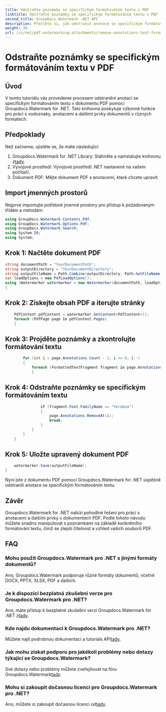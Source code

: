 ```yaml
---
title: Odstraňte poznámky se specifickým formátováním textu v PDF
linktitle: Odstraňte poznámky se specifickým formátováním textu v PDF
second_title: GroupDocs.Watermark .NET API
description: Přečtěte si, jak odstranit anotace se specifickým formátováním textu v dokumentech PDF pomocí Groupdocs pro .NET.
weight: 30
url: /cs/net/pdf-watermarking-attachments/remove-annotations-text-formatting-pdf/
---
```


# Odstraňte poznámky se specifickým formátováním textu v PDF

## Úvod
V tomto tutoriálu vás provedeme procesem odstranění anotací se specifickým formátováním textu v dokumentu PDF pomocí Groupdocs.Watermark for .NET. Tato knihovna poskytuje výkonné funkce pro práci s vodoznaky, anotacemi a dalšími prvky dokumentů v různých formátech.
## Předpoklady
Než začneme, ujistěte se, že máte následující:
1.  Groupdocs.Watermark for .NET Library: Stáhněte a nainstalujte knihovnu z[tady](https://releases.groupdocs.com/Watermark/net/).
2. Vývojové prostředí: Vývojové prostředí .NET nastavené na vašem počítači.
3. Dokument PDF: Mějte dokument PDF s anotacemi, které chcete upravit.

## Import jmenných prostorů
Nejprve importujte potřebné jmenné prostory pro přístup k požadovaným třídám a metodám:
```csharp
using GroupDocs.Watermark.Contents.Pdf;
using GroupDocs.Watermark.Options.Pdf;
using GroupDocs.Watermark.Search;
using System.IO;
using System;
```
## Krok 1: Načtěte dokument PDF
```csharp
string documentPath = "YourDocumentPath";
string outputDirectory = "YourDocumentDirectory";
string outputFileName = Path.Combine(outputDirectory, Path.GetFileName(documentPath));
var loadOptions = new PdfLoadOptions();
using (Watermarker watermarker = new Watermarker(documentPath, loadOptions))
{
```
## Krok 2: Získejte obsah PDF a iterujte stránky
```csharp
    PdfContent pdfContent = watermarker.GetContent<PdfContent>();
    foreach (PdfPage page in pdfContent.Pages)
    {
```
## Krok 3: Projděte poznámky a zkontrolujte formátování textu
```csharp
        for (int i = page.Annotations.Count - 1; i >= 0; i--)
        {
            foreach (FormattedTextFragment fragment in page.Annotations[i].FormattedTextFragments)
            {
```
## Krok 4: Odstraňte poznámky se specifickým formátováním textu
```csharp
                if (fragment.Font.FamilyName == "Verdana")
                {
                    page.Annotations.RemoveAt(i);
                    break;
                }
            }
        }
    }
```
## Krok 5: Uložte upravený dokument PDF
```csharp
    watermarker.Save(outputFileName);
}
```
Nyní jste z dokumentu PDF pomocí Groupdocs.Watermark for .NET úspěšně odstranili anotace se specifickým formátováním textu.

## Závěr
Groupdocs.Watermark for .NET nabízí pohodlné řešení pro práci s anotacemi a dalšími prvky v dokumentech PDF. Podle tohoto návodu můžete snadno manipulovat s poznámkami na základě konkrétního formátování textu, čímž se zlepší čitelnost a vzhled vašich souborů PDF.
## FAQ
### Mohu použít Groupdocs.Watermark pro .NET s jinými formáty dokumentů?
Ano, Groupdocs.Watermark podporuje různé formáty dokumentů, včetně DOCX, PPTX, XLSX, PDF a dalších.
### Je k dispozici bezplatná zkušební verze pro Groupdocs.Watermark pro .NET?
 Ano, máte přístup k bezplatné zkušební verzi Groupdocs.Watermark for .NET z[tady](https://releases.groupdocs.com/).
### Kde najdu dokumentaci k Groupdocs.Watermark pro .NET?
 Můžete najít podrobnou dokumentaci a tutorials API[tady](https://tutorials.groupdocs.com/Watermark/net/).
### Jak mohu získat podporu pro jakékoli problémy nebo dotazy týkající se Groupdocs.Watermark?
 Své dotazy nebo problémy můžete zveřejňovat na fóru Groupdocs.Watermark[tady](https://forum.groupdocs.com/c/watermark/19).
### Mohu si zakoupit dočasnou licenci pro Groupdocs.Watermark pro .NET?
 Ano, můžete si zakoupit dočasnou licenci od[tady](https://purchase.groupdocs.com/temporary-license/).